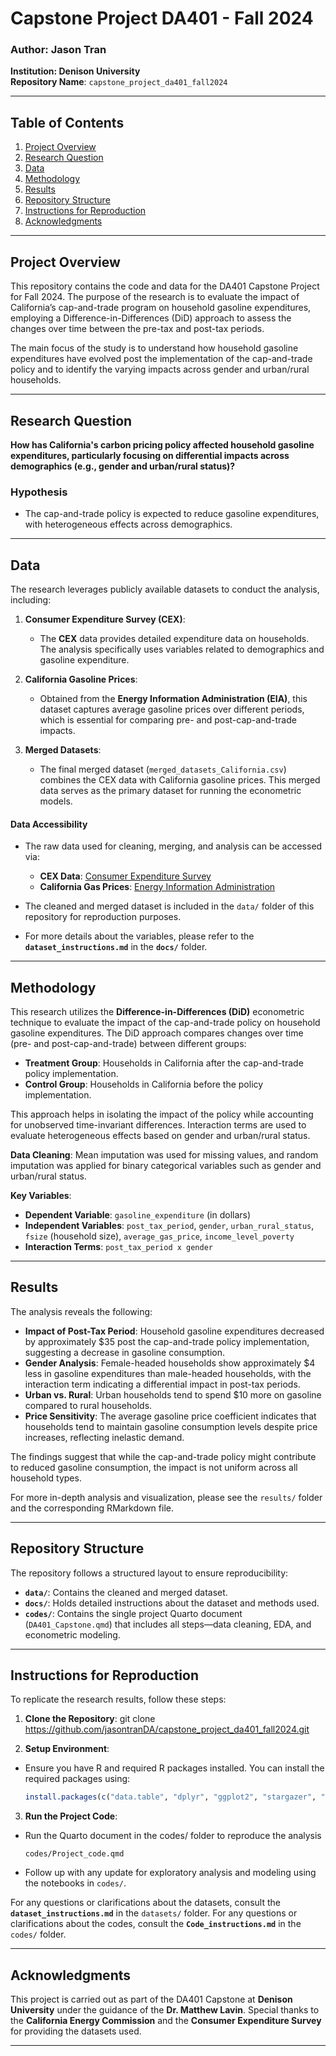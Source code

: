 # Capstone Project DA401 - Fall 2024

### Author: Jason Tran  
**Institution: Denison University**  
**Repository Name**: `capstone_project_da401_fall2024`

---

## Table of Contents
1. [Project Overview](#project-overview)
2. [Research Question](#research-question)
3. [Data](#data)
4. [Methodology](#methodology)
5. [Results](#results)
6. [Repository Structure](#repository-structure)
7. [Instructions for Reproduction](#instructions-for-reproduction)
8. [Acknowledgments](#acknowledgments)

---

## Project Overview

This repository contains the code and data for the DA401 Capstone Project for Fall 2024. The purpose of the research is to evaluate the impact of California’s cap-and-trade program on household gasoline expenditures, employing a Difference-in-Differences (DiD) approach to assess the changes over time between the pre-tax and post-tax periods.

The main focus of the study is to understand how household gasoline expenditures have evolved post the implementation of the cap-and-trade policy and to identify the varying impacts across gender and urban/rural households.

---

## Research Question

**How has California's carbon pricing policy affected household gasoline expenditures, particularly focusing on differential impacts across demographics (e.g., gender and urban/rural status)?**

### Hypothesis
- The cap-and-trade policy is expected to reduce gasoline expenditures, with heterogeneous effects across demographics.

---

## Data

The research leverages publicly available datasets to conduct the analysis, including:

1. **Consumer Expenditure Survey (CEX)**:
   - The **CEX** data provides detailed expenditure data on households. The analysis specifically uses variables related to demographics and gasoline expenditure.

2. **California Gasoline Prices**:
   - Obtained from the **Energy Information Administration (EIA)**, this dataset captures average gasoline prices over different periods, which is essential for comparing pre- and post-cap-and-trade impacts.

3. **Merged Datasets**:
   - The final merged dataset (`merged_datasets_California.csv`) combines the CEX data with California gasoline prices. This merged data serves as the primary dataset for running the econometric models.

#### Data Accessibility
- The raw data used for cleaning, merging, and analysis can be accessed via:
  - **CEX Data**: [Consumer Expenditure Survey](https://www.bls.gov/cex/)
  - **California Gas Prices**: [Energy Information Administration](https://www.eia.gov/)

- The cleaned and merged dataset is included in the `data/` folder of this repository for reproduction purposes.

- For more details about the variables, please refer to the **`dataset_instructions.md`** in the **`docs/`** folder.

---

## Methodology

This research utilizes the **Difference-in-Differences (DiD)** econometric technique to evaluate the impact of the cap-and-trade policy on household gasoline expenditures. The DiD approach compares changes over time (pre- and post-cap-and-trade) between different groups:

- **Treatment Group**: Households in California after the cap-and-trade policy implementation.
- **Control Group**: Households in California before the policy implementation.

This approach helps in isolating the impact of the policy while accounting for unobserved time-invariant differences. Interaction terms are used to evaluate heterogeneous effects based on gender and urban/rural status.

**Data Cleaning**: Mean imputation was used for missing values, and random imputation was applied for binary categorical variables such as gender and urban/rural status.

**Key Variables**:
- **Dependent Variable**: `gasoline_expenditure` (in dollars)
- **Independent Variables**: `post_tax_period`, `gender`, `urban_rural_status`, `fsize` (household size), `average_gas_price`, `income_level_poverty`
- **Interaction Terms**: `post_tax_period x gender`

---

## Results

The analysis reveals the following:

- **Impact of Post-Tax Period**: Household gasoline expenditures decreased by approximately $35 post the cap-and-trade policy implementation, suggesting a decrease in gasoline consumption.
- **Gender Analysis**: Female-headed households show approximately $4 less in gasoline expenditures than male-headed households, with the interaction term indicating a differential impact in post-tax periods.
- **Urban vs. Rural**: Urban households tend to spend $10 more on gasoline compared to rural households.
- **Price Sensitivity**: The average gasoline price coefficient indicates that households tend to maintain gasoline consumption levels despite price increases, reflecting inelastic demand.

The findings suggest that while the cap-and-trade policy might contribute to reduced gasoline consumption, the impact is not uniform across all household types.

For more in-depth analysis and visualization, please see the `results/` folder and the corresponding RMarkdown file.

---

## Repository Structure

The repository follows a structured layout to ensure reproducibility:

- **`data/`**: Contains the cleaned and merged dataset.
- **`docs/`**: Holds detailed instructions about the dataset and methods used.
- **`codes/`**: Contains the single project Quarto document (`DA401_Capstone.qmd`) that includes all steps—data cleaning, EDA, and econometric modeling.


---

## Instructions for Reproduction

To replicate the research results, follow these steps:

1. **Clone the Repository**:
git clone https://github.com/jasontranDA/capstone_project_da401_fall2024.git

2. **Setup Environment**:
- Ensure you have R and required R packages installed. You can install the required packages using:
  ```R
  install.packages(c("data.table", "dplyr", "ggplot2", "stargazer", "margins", "kableExtra"))
  ```

3. **Run the Project Code**:
- Run the Quarto document in the codes/ folder to reproduce the analysis
  ```
  codes/Project_code.qmd
  ```
- Follow up with any update for exploratory analysis and modeling using the notebooks in `codes/`.

For any questions or clarifications about the datasets, consult the **`dataset_instructions.md`** in the `datasets/` folder.
For any questions or clarifications about the codes, consult the **`Code_instructions.md`** in the `codes/` folder.

---

## Acknowledgments

This project is carried out as part of the DA401 Capstone at **Denison University** under the guidance of the **Dr. Matthew Lavin**. Special thanks to the **California Energy Commission** and the **Consumer Expenditure Survey** for providing the datasets used.

---


